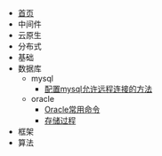 - [首页](/)
- 中间件
- 云原生
- 分布式
- 基础
- 数据库
  - mysql
      - [配置mysql允许远程连接的方法](/notes/数据库/mysql/配置mysql允许远程连接的方法.md)
  - oracle
      - [Oracle常用命令](/notes/数据库/oracle/Oracle常用命令.md)
      - [存储过程](/notes/数据库/oracle/存储过程.md)
- 框架
- 算法
